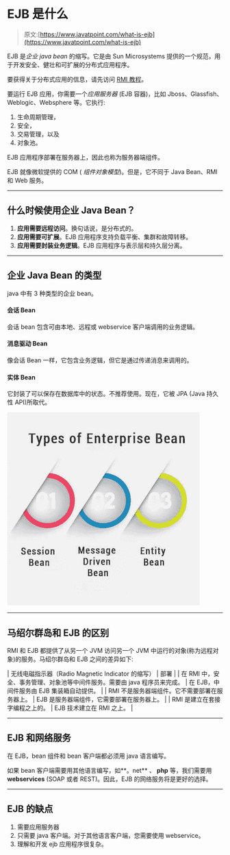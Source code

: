 # EJB 是什么

> 原文:[https://www.javatpoint.com/what-is-ejb](https://www.javatpoint.com/what-is-ejb)

EJB 是*企业 java bean* 的缩写。它是由 Sun Microsystems 提供的一个规范，用于开发安全、健壮和可扩展的分布式应用程序。

要获得关于分布式应用的信息，请先访问 [RMI 教程](RMI)。

要运行 EJB 应用，你需要一个*应用服务器* (EJB 容器)，比如 Jboss、Glassfish、Weblogic、Websphere 等。它执行:

1.  生命周期管理，
2.  安全，
3.  交易管理，以及
4.  对象池。

EJB 应用程序部署在服务器上，因此也称为服务器端组件。

EJB 就像微软提供的 COM ( *组件对象模型*)。但是，它不同于 Java Bean、RMI 和 Web 服务。

* * *

## 什么时候使用企业 Java Bean？

1.  **应用需要远程访问**。换句话说，是分布式的。
2.  **应用需要可扩展**。EJB 应用程序支持负载平衡、集群和故障转移。
3.  **应用需要封装业务逻辑**。EJB 应用程序与表示层和持久层分离。

* * *

## 企业 Java Bean 的类型

java 中有 3 种类型的企业 bean。

#### 会话 Bean

会话 bean 包含可由本地、远程或 webservice 客户端调用的业务逻辑。

#### 消息驱动 Bean

像会话 Bean 一样，它包含业务逻辑，但它是通过传递消息来调用的。

#### 实体 Bean

它封装了可以保存在数据库中的状态。不推荐使用。现在，它被 JPA (Java 持久性 API)所取代。

![Types of Enterprise Bean](img/aa58303b2cf775c7dd1c538af8cd7f3e.png)

* * *

## 马绍尔群岛和 EJB 的区别

RMI 和 EJB 都提供了从另一个 JVM 访问另一个 JVM 中运行的对象(称为远程对象)的服务。马绍尔群岛和 EJB 之间的差异如下:

| 无线电磁指示器（Radio Magnetic Indicator 的缩写） | 部署 |
| 在 RMI 中，安全、事务管理、对象池等中间件服务。需要由 java 程序员来完成。 | 在 EJB，中间件服务由 EJB 集装箱自动提供。 |
| RMI 不是服务器端组件。它不需要部署在服务器上。 | EJB 是服务器端组件，它需要部署在服务器上。 |
| RMI 是建立在套接字编程之上的。 | EJB 技术建立在 RMI 之上。 |

* * *

## EJB 和网络服务

在 EJB，bean 组件和 bean 客户端都必须用 java 语言编写。

如果 bean 客户端需要用其他语言编写，如**。net** 、 **php** 等，我们需要用 **webservices** (SOAP 或者 REST)。因此，EJB 的网络服务将是更好的选择。

* * *

## EJB 的缺点

1.  需要应用服务器
2.  只需要 java 客户端。对于其他语言客户端，您需要使用 webservice。
3.  理解和开发 ejb 应用程序很复杂。